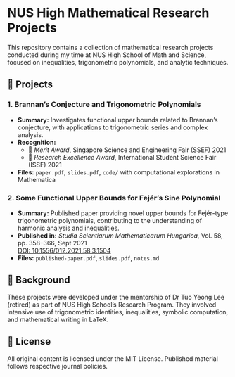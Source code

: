 # NUS High Mathematical Research Projects

This repository contains a collection of mathematical research projects conducted during my time at NUS High School of Math and Science, focused on inequalities, trigonometric polynomials, and analytic techniques.

## 📘 Projects

### 1. Brannan’s Conjecture and Trigonometric Polynomials
- **Summary:** Investigates functional upper bounds related to Brannan’s conjecture, with applications to trigonometric series and complex analysis.
- **Recognition:**
  - 🥈 *Merit Award*, Singapore Science and Engineering Fair (SSEF) 2021
  - 🏅 *Research Excellence Award*, International Student Science Fair (ISSF) 2021
- **Files:** `paper.pdf`, `slides.pdf`, `code/` with computational explorations in Mathematica

### 2. Some Functional Upper Bounds for Fejér’s Sine Polynomial
- **Summary:** Published paper providing novel upper bounds for Fejér-type trigonometric polynomials, contributing to the understanding of harmonic analysis and inequalities.
- **Published in:** *Studia Scientiarum Mathematicarum Hungarica*, Vol. 58, pp. 358–366, Sept 2021  
  [DOI: 10.1556/012.2021.58.3.1504](https://doi.org/10.1556/012.2021.58.3.1504)
- **Files:** `published-paper.pdf`, `slides.pdf`, `notes.md`

## 🧠 Background

These projects were developed under the mentorship of Dr Tuo Yeong Lee (retired) as part of NUS High School’s Research Program. They involved intensive use of trigonometric identities, inequalities, symbolic computation, and mathematical writing in LaTeX.

## 📂 License

All original content is licensed under the MIT License. Published material follows respective journal policies.
